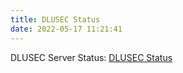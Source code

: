 ```yaml
---
title: DLUSEC Status
date: 2022-05-17 11:21:41
---
```

DLUSEC Server Status: [DLUSEC Status](http://120.78.239.13/dlusecstatus.php)